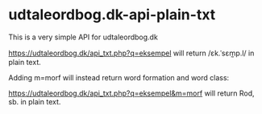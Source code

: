 # udtaleordbog.dk-api-plain-txt

This is a very simple API for udtaleordbog.dk

https://udtaleordbog.dk/api_txt.php?q=eksempel will return /ɛk.ˈsɛm̰p.l/ in plain text.

Adding m=morf will instead return word formation and word class:

https://udtaleordbog.dk/api_txt.php?q=eksempel&m=morf will return Rod, sb. in plain text.
